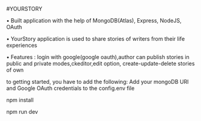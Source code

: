 #YOURSTORY

• Built application with the help of MongoDB(Atlas), Express, NodeJS, OAuth


• YourStory application is used to share stories of writers from their life
experiences


• Features : login with google(google oauth),author can publish stories in public
and private modes,ckeditor,edit option, create-update-delete stories of own 


to getting started, you have to add the following:
Add your mongoDB URI and Google OAuth credentials to the config.env file



npm install

npm run dev

